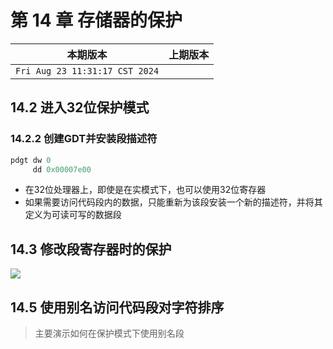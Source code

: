 # 第 14 章 存储器的保护

|本期版本|上期版本
|:---:|:---:|
`Fri Aug 23 11:31:17 CST 2024` |


## 14.2 进入32位保护模式

### 14.2.2 创建GDT并安装段描述符

```s
pdgt dw 0
     dd 0x00007e00
```

* 在32位处理器上，即使是在实模式下，也可以使用32位寄存器
* 如果需要访问代码段内的数据，只能重新为该段安装一个新的描述符，并将其定义为可读可写的数据段


## 14.3 修改段寄存器时的保护

<img src="./01.png" />


## 14.5 使用别名访问代码段对字符排序

> 主要演示如何在保护模式下使用别名段